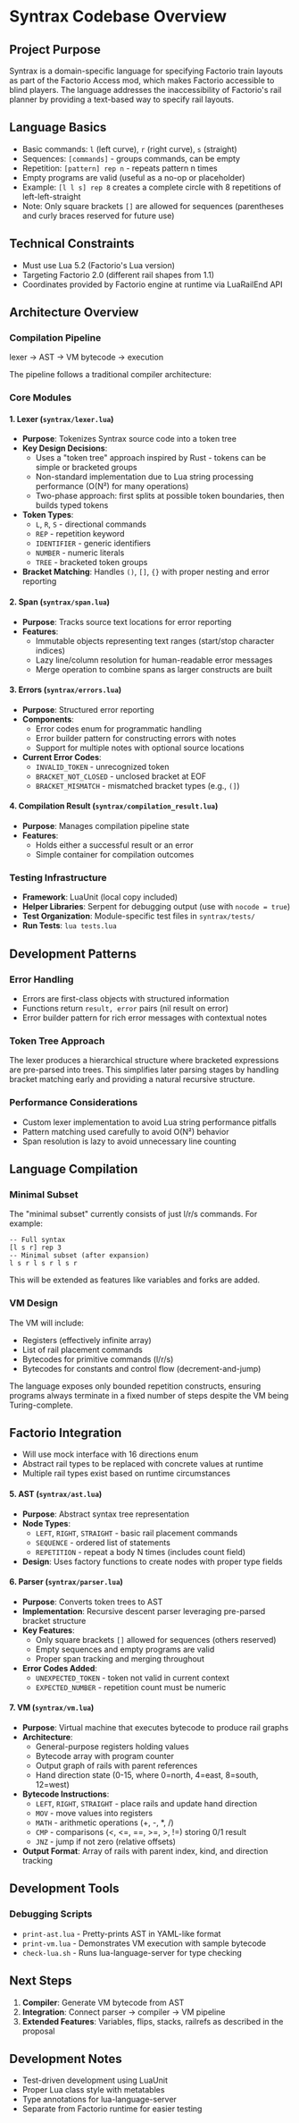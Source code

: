 # Syntrax Codebase Overview

## Project Purpose
Syntrax is a domain-specific language for specifying Factorio train layouts as part of the Factorio Access mod, which makes Factorio accessible to blind players. The language addresses the inaccessibility of Factorio's rail planner by providing a text-based way to specify rail layouts.

## Language Basics
- Basic commands: `l` (left curve), `r` (right curve), `s` (straight)
- Sequences: `[commands]` - groups commands, can be empty
- Repetition: `[pattern] rep n` - repeats pattern n times
- Empty programs are valid (useful as a no-op or placeholder)
- Example: `[l l s] rep 8` creates a complete circle with 8 repetitions of left-left-straight
- Note: Only square brackets `[]` are allowed for sequences (parentheses and curly braces reserved for future use)

## Technical Constraints
- Must use Lua 5.2 (Factorio's Lua version)
- Targeting Factorio 2.0 (different rail shapes from 1.1)
- Coordinates provided by Factorio engine at runtime via LuaRailEnd API

## Architecture Overview

### Compilation Pipeline
lexer → AST → VM bytecode → execution

The pipeline follows a traditional compiler architecture:

### Core Modules

#### 1. Lexer (`syntrax/lexer.lua`)
- **Purpose**: Tokenizes Syntrax source code into a token tree
- **Key Design Decisions**:
  - Uses a "token tree" approach inspired by Rust - tokens can be simple or bracketed groups
  - Non-standard implementation due to Lua string processing performance (O(N²) for many operations)
  - Two-phase approach: first splits at possible token boundaries, then builds typed tokens
- **Token Types**:
  - `L`, `R`, `S` - directional commands
  - `REP` - repetition keyword
  - `IDENTIFIER` - generic identifiers
  - `NUMBER` - numeric literals
  - `TREE` - bracketed token groups
- **Bracket Matching**: Handles `()`, `[]`, `{}` with proper nesting and error reporting

#### 2. Span (`syntrax/span.lua`)
- **Purpose**: Tracks source text locations for error reporting
- **Features**:
  - Immutable objects representing text ranges (start/stop character indices)
  - Lazy line/column resolution for human-readable error messages
  - Merge operation to combine spans as larger constructs are built

#### 3. Errors (`syntrax/errors.lua`)
- **Purpose**: Structured error reporting
- **Components**:
  - Error codes enum for programmatic handling
  - Error builder pattern for constructing errors with notes
  - Support for multiple notes with optional source locations
- **Current Error Codes**:
  - `INVALID_TOKEN` - unrecognized token
  - `BRACKET_NOT_CLOSED` - unclosed bracket at EOF
  - `BRACKET_MISMATCH` - mismatched bracket types (e.g., `(]`)

#### 4. Compilation Result (`syntrax/compilation_result.lua`)
- **Purpose**: Manages compilation pipeline state
- **Features**:
  - Holds either a successful result or an error
  - Simple container for compilation outcomes

### Testing Infrastructure
- **Framework**: LuaUnit (local copy included)
- **Helper Libraries**: Serpent for debugging output (use with `nocode = true`)
- **Test Organization**: Module-specific test files in `syntrax/tests/`
- **Run Tests**: `lua tests.lua`

## Development Patterns

### Error Handling
- Errors are first-class objects with structured information
- Functions return `result, error` pairs (nil result on error)
- Error builder pattern for rich error messages with contextual notes

### Token Tree Approach
The lexer produces a hierarchical structure where bracketed expressions are pre-parsed into trees. This simplifies later parsing stages by handling bracket matching early and providing a natural recursive structure.

### Performance Considerations
- Custom lexer implementation to avoid Lua string performance pitfalls
- Pattern matching used carefully to avoid O(N²) behavior
- Span resolution is lazy to avoid unnecessary line counting

## Language Compilation

### Minimal Subset
The "minimal subset" currently consists of just l/r/s commands. For example:
```
-- Full syntax
[l s r] rep 3
-- Minimal subset (after expansion)
l s r l s r l s r
```

This will be extended as features like variables and forks are added.

### VM Design
The VM will include:
- Registers (effectively infinite array)
- List of rail placement commands
- Bytecodes for primitive commands (l/r/s)
- Bytecodes for constants and control flow (decrement-and-jump)

The language exposes only bounded repetition constructs, ensuring programs always terminate in a fixed number of steps despite the VM being Turing-complete.

## Factorio Integration
- Will use mock interface with 16 directions enum
- Abstract rail types to be replaced with concrete values at runtime
- Multiple rail types exist based on runtime circumstances

#### 5. AST (`syntrax/ast.lua`)
- **Purpose**: Abstract syntax tree representation
- **Node Types**:
  - `LEFT`, `RIGHT`, `STRAIGHT` - basic rail placement commands
  - `SEQUENCE` - ordered list of statements
  - `REPETITION` - repeat a body N times (includes count field)
- **Design**: Uses factory functions to create nodes with proper type fields

#### 6. Parser (`syntrax/parser.lua`)
- **Purpose**: Converts token trees to AST
- **Implementation**: Recursive descent parser leveraging pre-parsed bracket structure
- **Key Features**:
  - Only square brackets `[]` allowed for sequences (others reserved)
  - Empty sequences and empty programs are valid
  - Proper span tracking and merging throughout
- **Error Codes Added**:
  - `UNEXPECTED_TOKEN` - token not valid in current context
  - `EXPECTED_NUMBER` - repetition count must be numeric

#### 7. VM (`syntrax/vm.lua`)
- **Purpose**: Virtual machine that executes bytecode to produce rail graphs
- **Architecture**:
  - General-purpose registers holding values
  - Bytecode array with program counter
  - Output graph of rails with parent references
  - Hand direction state (0-15, where 0=north, 4=east, 8=south, 12=west)
- **Bytecode Instructions**:
  - `LEFT`, `RIGHT`, `STRAIGHT` - place rails and update hand direction
  - `MOV` - move values into registers
  - `MATH` - arithmetic operations (+, -, *, /)
  - `CMP` - comparisons (<, <=, ==, >=, >, !=) storing 0/1 result
  - `JNZ` - jump if not zero (relative offsets)
- **Output Format**: Array of rails with parent index, kind, and direction tracking

## Development Tools

### Debugging Scripts
- `print-ast.lua` - Pretty-prints AST in YAML-like format
- `print-vm.lua` - Demonstrates VM execution with sample bytecode
- `check-lua.sh` - Runs lua-language-server for type checking

## Next Steps
1. **Compiler**: Generate VM bytecode from AST
2. **Integration**: Connect parser → compiler → VM pipeline
3. **Extended Features**: Variables, flips, stacks, railrefs as described in the proposal

## Development Notes
- Test-driven development using LuaUnit
- Proper Lua class style with metatables
- Type annotations for lua-language-server
- Separate from Factorio runtime for easier testing